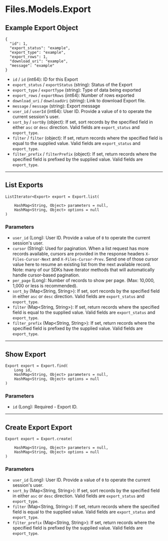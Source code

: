 # Files.Models.Export

## Example Export Object

```
{
  "id": 1,
  "export_status": "example",
  "export_type": "example",
  "export_rows": 1,
  "download_uri": "example",
  "message": "example"
}
```

* `id` / `id`  (int64): ID for this Export
* `export_status` / `exportStatus`  (string): Status of the Export
* `export_type` / `exportType`  (string): Type of data being exported
* `export_rows` / `exportRows`  (int64): Number of rows exported
* `download_uri` / `downloadUri`  (string): Link to download Export file.
* `message` / `message`  (string): Export message
* `user_id` / `userId`  (int64): User ID.  Provide a value of `0` to operate the current session's user.
* `sort_by` / `sortBy`  (object): If set, sort records by the specified field in either `asc` or `desc` direction. Valid fields are `export_status` and `export_type`.
* `filter` / `filter`  (object): If set, return records where the specified field is equal to the supplied value. Valid fields are `export_status` and `export_type`.
* `filter_prefix` / `filterPrefix`  (object): If set, return records where the specified field is prefixed by the supplied value. Valid fields are `export_type`.


---

## List Exports

```
ListIterator<Export> export = Export.list(
    
    HashMap<String, Object> parameters = null,
    HashMap<String, Object> options = null
)
```

### Parameters

* `user_id` (Long): User ID.  Provide a value of `0` to operate the current session's user.
* `cursor` (String): Used for pagination.  When a list request has more records available, cursors are provided in the response headers `X-Files-Cursor-Next` and `X-Files-Cursor-Prev`.  Send one of those cursor value here to resume an existing list from the next available record.  Note: many of our SDKs have iterator methods that will automatically handle cursor-based pagination.
* `per_page` (Long): Number of records to show per page.  (Max: 10,000, 1,000 or less is recommended).
* `sort_by` (Map<String, String>): If set, sort records by the specified field in either `asc` or `desc` direction. Valid fields are `export_status` and `export_type`.
* `filter` (Map<String, String>): If set, return records where the specified field is equal to the supplied value. Valid fields are `export_status` and `export_type`.
* `filter_prefix` (Map<String, String>): If set, return records where the specified field is prefixed by the supplied value. Valid fields are `export_type`.


---

## Show Export

```
Export export = Export.find(
    Long id, 
    HashMap<String, Object> parameters = null,
    HashMap<String, Object> options = null
)
```

### Parameters

* `id` (Long): Required - Export ID.


---

## Create Export Export

```
Export export = Export.create(
    
    HashMap<String, Object> parameters = null,
    HashMap<String, Object> options = null
)
```

### Parameters

* `user_id` (Long): User ID.  Provide a value of `0` to operate the current session's user.
* `sort_by` (Map<String, String>): If set, sort records by the specified field in either `asc` or `desc` direction. Valid fields are `export_status` and `export_type`.
* `filter` (Map<String, String>): If set, return records where the specified field is equal to the supplied value. Valid fields are `export_status` and `export_type`.
* `filter_prefix` (Map<String, String>): If set, return records where the specified field is prefixed by the supplied value. Valid fields are `export_type`.
